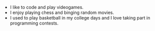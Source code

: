 - I like to code and play videogames.
- I enjoy playing chess and binging random movies.
- I used to play basketball in my college days and I love taking part in programming contests.
